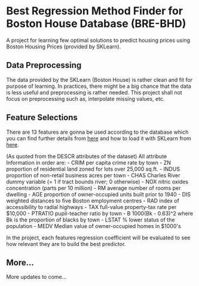 # Best Regression Method Finder for Boston House Database (BRE-BHD)

A project for learning few optimal solutions to predict housing prices using Boston Housing Prices (provided by SKLearn).

## Data Preprocessing

The data provided by the SKLearn (Boston House) is rather clean and fit for purpose of learning. In practices, there might be a big chance that the data is less useful and preprocessing is rather needed. This project shall not focus on preprocessing such as, interpolate missing values, etc.

## Feature Selections

There are 13 features are gonna be used according to the database which you can find further details from [here](https://www.kaggle.com/c/boston-housing) and how to load it with SKLearn from [here](http://scikit-learn.org/stable/modules/generated/sklearn.datasets.load_boston.html#sklearn.datasets.load_boston).

(As quoted from the DESCR attributes of the dataset) All attribute Information in order are:
    - CRIM     per capita crime rate by town
    - ZN       proportion of residential land zoned for lots over 25,000 sq.ft.
    - INDUS    proportion of non-retail business acres per town
    - CHAS     Charles River dummy variable (= 1 if tract bounds river; 0 otherwise)
    - NOX      nitric oxides concentration (parts per 10 million)
    - RM       average number of rooms per dwelling
    - AGE      proportion of owner-occupied units built prior to 1940
    - DIS      weighted distances to five Boston employment centres
    - RAD      index of accessibility to radial highways
    - TAX      full-value property-tax rate per $10,000
    - PTRATIO  pupil-teacher ratio by town
    - B        1000(Bk - 0.63)^2 where Bk is the proportion of blacks by town
    - LSTAT    % lower status of the population
    - MEDV     Median value of owner-occupied homes in $1000's

In the project, each features regression coefficient will be evaluated to see how relevant they are to build the best predictor.

## More...

More updates to come...

